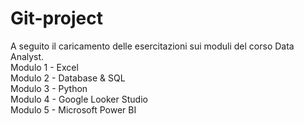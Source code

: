 # Git-project

A seguito il caricamento delle esercitazioni sui moduli del corso Data Analyst.  
Modulo 1 - Excel  
Modulo 2 - Database & SQL  
Modulo 3 - Python  
Modulo 4 - Google Looker Studio  
Modulo 5 - Microsoft Power BI
